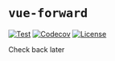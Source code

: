 # `vue-forward`

[![Test](https://img.shields.io/github/actions/workflow/status/scottbedard/vue-forward/test.yml?branch=main)](https://github.com/scottbedard/vue-forward/actions)
[![Codecov](https://img.shields.io/codecov/c/github/scottbedard/vue-forward?token=Dj9EytYQgk)](https://codecov.io/gh/scottbedard/vue-forward)
[![License](https://img.shields.io/badge/license-MIT-blue)](https://github.com/scottbedard/vue-forward/blob/main/LICENSE)

Check back later
